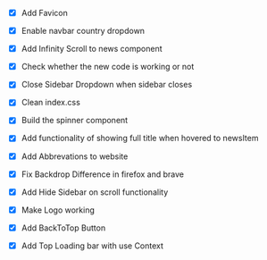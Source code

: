- [x] Add Favicon

- [x] Enable navbar country dropdown

- [x] Add Infinity Scroll to news component

- [x] Check whether the new code is working or not

- [x] Close Sidebar Dropdown when sidebar closes

- [x] Clean index.css

- [x] Build the spinner component

- [x] Add functionality of showing full title when hovered to newsItem

- [x] Add Abbrevations to website

- [x] Fix Backdrop Difference in firefox and brave

- [x] Add Hide Sidebar on scroll functionality

- [x] Make Logo working

- [x] Add BackToTop Button

- [x] Add Top Loading bar with use Context
